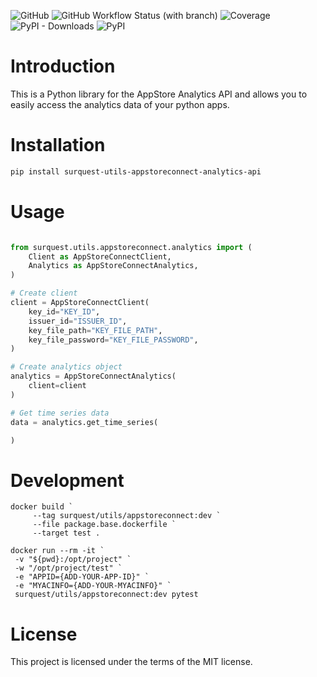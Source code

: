 ![GitHub](https://img.shields.io/github/license/surquest/python-appstore-analytics-api?style=flat-square)
![GitHub Workflow Status (with branch)](https://img.shields.io/github/actions/workflow/status/surquest/python-appstore-analytics-api/test.yml?branch=main&style=flat-square)
![Coverage](https://img.shields.io/endpoint?url=https://gist.githubusercontent.com/surquest/6e25c317000917840152a5e702e71963/raw/python-appstore-analytics-api.json&style=flat-square)
![PyPI - Downloads](https://img.shields.io/pypi/dm/surquest-GCP-logger?style=flat-square)
![PyPI](https://img.shields.io/pypi/v/surquest-GCP-logger)

# Introduction

This is a Python library for the AppStore Analytics API and allows you to easily access the analytics data of your python apps.

# Installation

```bash
pip install surquest-utils-appstoreconnect-analytics-api
```

# Usage

```python

from surquest.utils.appstoreconnect.analytics import (
    Client as AppStoreConnectClient,
    Analytics as AppStoreConnectAnalytics,
)

# Create client
client = AppStoreConnectClient(
    key_id="KEY_ID",
    issuer_id="ISSUER_ID",
    key_file_path="KEY_FILE_PATH",
    key_file_password="KEY_FILE_PASSWORD",
)

# Create analytics object
analytics = AppStoreConnectAnalytics(
    client=client
)

# Get time series data
data = analytics.get_time_series(

)

```

# Development

```
docker build `
     --tag surquest/utils/appstoreconnect:dev `
     --file package.base.dockerfile `
     --target test .

docker run --rm -it `
 -v "${pwd}:/opt/project" `
 -w "/opt/project/test" `
 -e "APPID={ADD-YOUR-APP-ID}" `
 -e "MYACINFO={ADD-YOUR-MYACINFO}" `
 surquest/utils/appstoreconnect:dev pytest
```

# License

This project is licensed under the terms of the MIT license.